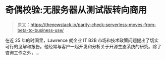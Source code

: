 # 奇偶校验:无服务器从测试版转向商用

> 原文：<https://thenewstack.io/parity-check-serverless-moves-from-beta-to-business-use/>

在近 25 年的时间里，Lawrence 就企业 IT B2B 市场和技术政策问题提出了切实可行的见解和报告。他经常与客户一起开发和分析关于开源生态系统的研究。除了咨询工作之外，...